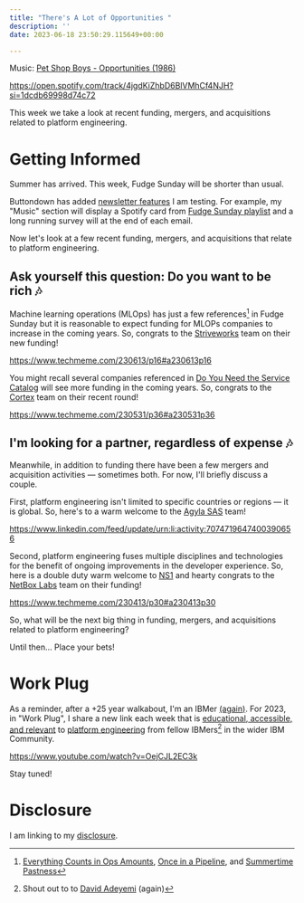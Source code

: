 ```yaml
---
title: "There's A Lot of Opportunities "
description: ''
date: 2023-06-18 23:50:29.115649+00:00

---
```


 

Music: [Pet Shop Boys - Opportunities (1986)](https://www.youtube.com/watch?v=di60NYGu03Y)

https://open.spotify.com/track/4jgdKiZhbD6BlVMhCf4NJH?si=1dcdb69998d74c72

This week we take a look at recent funding, mergers, and acquisitions related to platform engineering.

# Getting Informed

Summer has arrived. This week, Fudge Sunday will be shorter than usual.

Buttondown has added [newsletter features](https://buttondown.email/changelog) I am testing. For example, my "Music" section will display a Spotify card from [Fudge Sunday playlist](https://open.spotify.com/playlist/2ZALK6TiXvBVztITrrybkN?si=bfaea100e0374037) and a long running survey will at the end of each email.

Now let's look at a few recent funding, mergers, and acquisitions that relate to platform engineering.

## Ask yourself this question: Do you want to be rich 🎶

Machine learning operations (MLOps) has just a few references[^MLOPs] in Fudge Sunday but it is reasonable to expect funding for MLOPs companies to increase in the coming years. So, congrats to the [Striveworks](https://www.techmeme.com/230613/p16#a230613p16) team on their new funding!

https://www.techmeme.com/230613/p16#a230613p16

You might recall several companies referenced in [Do You Need the Service Catalog](https://fudge.org/archive/do-you-need-the-service-catalog/) will see more funding in the coming years. So, congrats to the [Cortex](https://www.techmeme.com/230531/p36#a230531p36) team on their recent round!

https://www.techmeme.com/230531/p36#a230531p36

## I'm looking for a partner, regardless of expense 🎶

Meanwhile, in addition to funding there have been a few mergers and acquisition activities — sometimes both. For now, I'll briefly discuss a couple.

First, platform engineering isn't limited to specific countries or regions — it is global. So, here's to a warm welcome to the [Agyla SAS](https://www.linkedin.com/feed/update/urn:li:activity:7074719647400390656) team!

https://www.linkedin.com/feed/update/urn:li:activity:7074719647400390656

Second, platform engineering fuses multiple disciplines and technologies for the benefit of ongoing improvements in the developer experience. So, here is a double duty warm welcome to [NS1](https://www.techmeme.com/230413/p30#a230413p30) and hearty congrats to the [NetBox Labs](https://www.techmeme.com/230413/p30#a230413p30) team on their funding!

https://www.techmeme.com/230413/p30#a230413p30

So, what will be the next big thing in funding, mergers, and acquisitions related to platform engineering?

Until then… Place your bets!

# Work Plug

As a reminder, after a +25 year walkabout, I'm an IBMer [(again)](https://jaycuthrell.com/about/). For 2023, in "Work Plug", I share a new link each week that is [educational, accessible, and relevant](https://www.youtube.com/watch?v=OejCJL2EC3k) to [platform engineering](https://www.ibm.com/consulting/platform-engineering-services) from fellow IBMers[^IBMer] in the wider IBM Community.

https://www.youtube.com/watch?v=OejCJL2EC3k

Stay tuned! 

# Disclosure

I am linking to my [disclosure](https://jaycuthrell.com/disclosure/).

[^MLOPs]: [Everything Counts in Ops Amounts](https://fudge.org/archive/fudge-sunday-everything-counts-in-ops-amounts/), [Once in a Pipeline](https://fudge.org/archive/fudge-sunday-once-in-a-pipeline/), and [Summertime Pastness](https://fudge.org/archive/fudge-sunday-summertime-pastness/)
[^IBMer]: Shout out to to [David Adeyemi](https://www.linkedin.com/in/davidfadeyemi/) (again)
